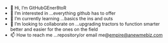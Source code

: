 - 👋 Hi, I’m GitHubGEner8toR
- 👀 I’m interested in ...everything github has to offer
- 🌱 I’m currently learning ...basics the ins and outs
- 💞️ I’m looking to collaborate on ...upgrading tractors to function smarter better and easier for the ones on the field
- 📫 How to reach me ...repository/or email me@empire@anewmebiz.com

<!---
GitHubGEner8toR/ is a ✨ special ✨ repository because its `README.md` (this file) appears on your GitHub profile.
You can click the Preview link to take a look at your changes.
--->
